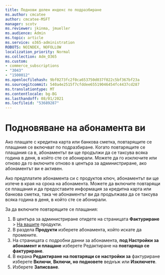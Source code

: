 ```yaml
---
title: Поднови долен индекс по подразбиране
ms.author: cmcatee
author: cmcatee-MSFT
manager: scotv
ms.reviewer: jkinma, jmueller
ms.audience: Admin
ms.topic: article
ms.service: o365-administration
ROBOTS: NOINDEX, NOFOLLOW
localization_priority: Normal
ms.collection: Adm_O365
ms.custom:
- commerce_subscriptions
- "3043"
- "1500012"
ms.openlocfilehash: 9bf0273fc2f0ca653750d037f022c5bf367bf23a
ms.sourcegitcommit: 540a4e2515f7cfddee65519046454fc4437cd287
ms.translationtype: MT
ms.contentlocale: bg-BG
ms.lasthandoff: 08/01/2021
ms.locfileid: "53689287"
---
```

# <a name="renewing-your-subscription"></a>Подновяване на абонамента ви

Ако плащате с кредитна карта или банкова сметка, повтарящите се плащания се включват по подразбиране. Когато повтарящите се плащания са в, абонаментът ви ще продължи да се таксува всяка година в деня, в който сте се абонирали. Можете да го изключите или отново да го включите отново в центъра за администриране, ако абонаментът ви е активен.

Ако предплатите абонамента си с продуктов ключ, абонаментът ви ще изтече в края на срока на абонамента. Можете да включите повтарящи се плащания и да предоставите информация за кредитна карта или банкова сметка, така че абонаментът ви да продължава да се таксува всяка година в деня, в който сте се абонирали.

За да включите повтарящите се плащания:

1. В центъра за администриране отидете на страницата **Фактуриране**  >  [На вашите](https://go.microsoft.com/fwlink/p/?linkid=842054) продукти.
2. В раздела **Продукти** изберете абонамента, който искате да промените.
3. На страницата с подробни данни за абонамента, **под Настройки за абонамент и плащане** изберете Редактиране на **повтарящо се фактуриране**.
4. В екрана **Редактиране на повтарящи се настройки за** фактуриране изберете **Включи**, **Включи, но подновете** веднъж или **Изключете**.
5. Изберете **Записване**. 